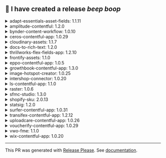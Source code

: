 :robot: I have created a release *beep* *boop*
---


<details><summary>adapt-essentials-asset-fields: 1.1.11</summary>

## [1.1.11](https://github.com/shanonplace/marketplace-partner-apps/compare/adapt-essentials-asset-fields-v1.1.10...adapt-essentials-asset-fields-v1.1.11) (2025-04-16)


### Bug Fixes

* **deps:** bump @contentful/app-sdk from 4.29.1 to 4.29.2 in /apps/adapt-essentials-asset-fields in the production-dependencies group ([#3373](https://github.com/shanonplace/marketplace-partner-apps/issues/3373)) ([cc2ce4e](https://github.com/shanonplace/marketplace-partner-apps/commit/cc2ce4edac18cd34e7ea91252e3f6a4dd4746e27))
* **deps:** bump @contentful/app-sdk from 4.29.2 to 4.29.3 in /apps/adapt-essentials-asset-fields in the production-dependencies group ([#3443](https://github.com/shanonplace/marketplace-partner-apps/issues/3443)) ([8322d18](https://github.com/shanonplace/marketplace-partner-apps/commit/8322d1810a5bb6ac8fb0fde8ff083c10672e3d98))
* **deps:** bump cross-spawn from 7.0.3 to 7.0.5 in /apps/adapt-essentials-asset-fields ([#3619](https://github.com/shanonplace/marketplace-partner-apps/issues/3619)) ([fbb756f](https://github.com/shanonplace/marketplace-partner-apps/commit/fbb756fa554afd79748111d7c5d227fd926750ba))
* **deps:** bump prettier from 3.3.3 to 3.4.1 in /apps/adapt-essentials-asset-fields in the production-dependencies group ([#3729](https://github.com/shanonplace/marketplace-partner-apps/issues/3729)) ([8bf2543](https://github.com/shanonplace/marketplace-partner-apps/commit/8bf25431346ebd13e813c4c169c715b432306f52))
* **deps:** bump prettier from 3.4.1 to 3.4.2 in /apps/adapt-essentials-asset-fields in the production-dependencies group ([#3815](https://github.com/shanonplace/marketplace-partner-apps/issues/3815)) ([ff48838](https://github.com/shanonplace/marketplace-partner-apps/commit/ff48838b93423bd87525536e7c81a51830655d89))
* **deps:** bump react-router-dom from 6.27.0 to 6.28.0 in /apps/adapt-essentials-asset-fields in the production-dependencies group ([#3479](https://github.com/shanonplace/marketplace-partner-apps/issues/3479)) ([01968df](https://github.com/shanonplace/marketplace-partner-apps/commit/01968dffcf1530fe8b1d22b11621483f0c4d68a5))
* **deps:** bump the production-dependencies group in /apps/adapt-essentials-asset-fields with 2 updates ([#3635](https://github.com/shanonplace/marketplace-partner-apps/issues/3635)) ([6b7e50d](https://github.com/shanonplace/marketplace-partner-apps/commit/6b7e50deea053fd4e5732cde3d2711435cf1d85d))
* **deps:** bump the production-dependencies group in /apps/adapt-essentials-asset-fields with 2 updates ([#3736](https://github.com/shanonplace/marketplace-partner-apps/issues/3736)) ([8820be9](https://github.com/shanonplace/marketplace-partner-apps/commit/8820be9d2a91a3f49c7f3f3af39976c9db6b78d1))
</details>

<details><summary>amplitude-contentful: 1.2.0</summary>

## [1.2.0](https://github.com/shanonplace/marketplace-partner-apps/compare/amplitude-contentful-v1.1.0...amplitude-contentful-v1.2.0) (2025-04-16)


### Features

* Amplitude Experiment - add support for feature flags ([#4078](https://github.com/shanonplace/marketplace-partner-apps/issues/4078)) ([17a3ba8](https://github.com/shanonplace/marketplace-partner-apps/commit/17a3ba8b41fc6833a039692d3fe6f3bd825910fd))


### Bug Fixes

* **deps:** bump nanoid from 3.3.7 to 3.3.8 in /apps/amplitude-experiment ([#3888](https://github.com/shanonplace/marketplace-partner-apps/issues/3888)) ([432e95c](https://github.com/shanonplace/marketplace-partner-apps/commit/432e95ca6247b6c95f7d459c03323c46c2d54168))
</details>

<details><summary>bynder-content-workflow: 1.0.10</summary>

## [1.0.10](https://github.com/shanonplace/marketplace-partner-apps/compare/bynder-content-workflow-v1.0.9...bynder-content-workflow-v1.0.10) (2025-04-16)


### Bug Fixes

* **deps:** bump @contentful/app-sdk from 4.29.1 to 4.29.2 in /apps/bynder-content-workflow in the production-dependencies group ([#3382](https://github.com/shanonplace/marketplace-partner-apps/issues/3382)) ([cfeadbf](https://github.com/shanonplace/marketplace-partner-apps/commit/cfeadbf541c8d77d0a3f17983403f1a450104f75))
* **deps:** bump nanoid from 3.3.7 to 3.3.8 in /apps/bynder-content-workflow ([#3859](https://github.com/shanonplace/marketplace-partner-apps/issues/3859)) ([9351b4d](https://github.com/shanonplace/marketplace-partner-apps/commit/9351b4d9d1503c8f6b65af0303ddcc654f4d4cdf))
* Italics in content causes a validation error when importing [INTEG-2515] ([#4746](https://github.com/shanonplace/marketplace-partner-apps/issues/4746)) ([0f6a976](https://github.com/shanonplace/marketplace-partner-apps/commit/0f6a976befdfd8c73c0f7d929cfabecf20765a87))
</details>

<details><summary>ceros-contentful-app: 1.0.29</summary>

## [1.0.29](https://github.com/shanonplace/marketplace-partner-apps/compare/ceros-contentful-app-v1.0.28...ceros-contentful-app-v1.0.29) (2025-04-16)


### Bug Fixes

* **deps:** bump @contentful/app-sdk from 4.29.2 to 4.29.3 in /apps/ceros in the production-dependencies group ([#3436](https://github.com/shanonplace/marketplace-partner-apps/issues/3436)) ([dc5da0b](https://github.com/shanonplace/marketplace-partner-apps/commit/dc5da0b813d9d7d6f4ae0fd4a8b9b24a4659c304))
* **deps:** bump @contentful/f36-components from 4.74.1 to 4.74.2 in /apps/ceros in the production-dependencies group ([#3632](https://github.com/shanonplace/marketplace-partner-apps/issues/3632)) ([ed10519](https://github.com/shanonplace/marketplace-partner-apps/commit/ed105197f63d57ef9021051f6e229a4484fc59a0))
* **deps:** bump @contentful/f36-components from 4.74.2 to 4.74.3 in /apps/ceros in the production-dependencies group ([#3746](https://github.com/shanonplace/marketplace-partner-apps/issues/3746)) ([f0420c5](https://github.com/shanonplace/marketplace-partner-apps/commit/f0420c5a2c376effa3982ed2f9d000f04974dbbd))
* **deps:** Bump @contentful/f36-components from 4.74.3 to 4.75.0 in /apps/ceros in the production-dependencies group ([#3876](https://github.com/shanonplace/marketplace-partner-apps/issues/3876)) ([33957fa](https://github.com/shanonplace/marketplace-partner-apps/commit/33957fa24c74041cb872bc0d62dcfdaa6d9ec69f))
* **deps:** bump @contentful/f36-components from 4.75.0 to 4.75.1 in /apps/ceros in the production-dependencies group ([#3883](https://github.com/shanonplace/marketplace-partner-apps/issues/3883)) ([855f496](https://github.com/shanonplace/marketplace-partner-apps/commit/855f49613cf1a223d81d393f9204b505be30c3ec))
* **deps:** bump @contentful/f36-components from 4.75.1 to 4.75.2 in /apps/ceros in the production-dependencies group ([#3899](https://github.com/shanonplace/marketplace-partner-apps/issues/3899)) ([b58104c](https://github.com/shanonplace/marketplace-partner-apps/commit/b58104cc766bfe717e7fb55563ba28495114d418))
* **deps:** bump @emotion/css from 11.13.4 to 11.13.5 in /apps/ceros in the production-dependencies group ([#3656](https://github.com/shanonplace/marketplace-partner-apps/issues/3656)) ([b28b438](https://github.com/shanonplace/marketplace-partner-apps/commit/b28b438b003d22cdebb88652418b5ed9aba87369))
* **deps:** bump axios from 1.8.1 to 1.8.2 in /apps/ceros ([#4628](https://github.com/shanonplace/marketplace-partner-apps/issues/4628)) ([878d94e](https://github.com/shanonplace/marketplace-partner-apps/commit/878d94e6217ce90a50d7c9fa9a36caa321dfe33e))
* **deps:** bump contentful-management from 11.35.1 to 11.36.0 in /apps/ceros in the production-dependencies group ([#3428](https://github.com/shanonplace/marketplace-partner-apps/issues/3428)) ([f296db4](https://github.com/shanonplace/marketplace-partner-apps/commit/f296db4cf002a612825e43e6474554e4b3a64493))
* **deps:** bump contentful-management from 11.36.0 to 11.36.1 in /apps/ceros in the production-dependencies group ([#3475](https://github.com/shanonplace/marketplace-partner-apps/issues/3475)) ([e26a1cc](https://github.com/shanonplace/marketplace-partner-apps/commit/e26a1cc1d2f717b73a71ec9b87ba65ca5e004e1c))
* **deps:** Bump contentful-management from 11.36.1 to 11.36.2 in /apps/ceros in the production-dependencies group ([#3523](https://github.com/shanonplace/marketplace-partner-apps/issues/3523)) ([e715531](https://github.com/shanonplace/marketplace-partner-apps/commit/e715531caebeadf9780e17b81daf8a036d1196f7))
* **deps:** bump contentful-management from 11.36.2 to 11.37.0 in /apps/ceros in the production-dependencies group ([#3574](https://github.com/shanonplace/marketplace-partner-apps/issues/3574)) ([6eb0e31](https://github.com/shanonplace/marketplace-partner-apps/commit/6eb0e313d704db63865c158efcd17f063a577f62))
* **deps:** bump contentful-management from 11.37.0 to 11.38.0 in /apps/ceros in the production-dependencies group ([#3602](https://github.com/shanonplace/marketplace-partner-apps/issues/3602)) ([2ec501d](https://github.com/shanonplace/marketplace-partner-apps/commit/2ec501d51de1f03f8ade201f0680356b3cb8ca77))
* **deps:** bump contentful-management from 11.38.0 to 11.39.1 in /apps/ceros in the production-dependencies group ([#3675](https://github.com/shanonplace/marketplace-partner-apps/issues/3675)) ([1b52ce7](https://github.com/shanonplace/marketplace-partner-apps/commit/1b52ce783b19a1533c179d2fc1823689dbcf6e92))
* **deps:** bump contentful-management from 11.39.1 to 11.39.2 in /apps/ceros in the production-dependencies group ([#3704](https://github.com/shanonplace/marketplace-partner-apps/issues/3704)) ([fb13525](https://github.com/shanonplace/marketplace-partner-apps/commit/fb135257791aa93c3fae59c298bad0ccf152da0c))
* **deps:** bump contentful-management from 11.39.2 to 11.40.0 in /apps/ceros in the production-dependencies group ([#3716](https://github.com/shanonplace/marketplace-partner-apps/issues/3716)) ([b04d040](https://github.com/shanonplace/marketplace-partner-apps/commit/b04d0406221a866b66523e54d25eaa4c86d4d419))
* **deps:** bump contentful-management from 11.40.0 to 11.40.1 in /apps/ceros in the production-dependencies group ([#3798](https://github.com/shanonplace/marketplace-partner-apps/issues/3798)) ([8304815](https://github.com/shanonplace/marketplace-partner-apps/commit/8304815dc885627f4d1bc97ba00f3244ac72142e))
* **deps:** bump contentful-management from 11.40.1 to 11.40.2 in /apps/ceros in the production-dependencies group ([#3816](https://github.com/shanonplace/marketplace-partner-apps/issues/3816)) ([ee03a38](https://github.com/shanonplace/marketplace-partner-apps/commit/ee03a389def66bae90bd37649b8f3724d9e6c1ea))
* **deps:** bump the production-dependencies group in /apps/ceros with 5 updates ([#4541](https://github.com/shanonplace/marketplace-partner-apps/issues/4541)) ([7db0f0a](https://github.com/shanonplace/marketplace-partner-apps/commit/7db0f0a2e809630d3d2f7769c79bdfe9a248d78b))
</details>

<details><summary>cloudinary-assets: 1.1.7</summary>

## [1.1.7](https://github.com/shanonplace/marketplace-partner-apps/compare/cloudinary-assets-v1.1.6...cloudinary-assets-v1.1.7) (2025-04-16)


### Bug Fixes

* cloudinary required field ([#3613](https://github.com/shanonplace/marketplace-partner-apps/issues/3613)) ([e556c10](https://github.com/shanonplace/marketplace-partner-apps/commit/e556c106dfad48fbe1e94a003df22e288e5e1aa3))
* **deps:** bump @contentful/f36-components from 4.74.1 to 4.74.2 in /apps/cloudinary2 in the production-dependencies group ([#3634](https://github.com/shanonplace/marketplace-partner-apps/issues/3634)) ([2e1850a](https://github.com/shanonplace/marketplace-partner-apps/commit/2e1850a6c6bec45d10c3c0f827585e2536137b58))
* **deps:** bump @contentful/f36-components from 4.74.2 to 4.74.3 in /apps/cloudinary2 in the production-dependencies group ([#3732](https://github.com/shanonplace/marketplace-partner-apps/issues/3732)) ([cb79356](https://github.com/shanonplace/marketplace-partner-apps/commit/cb7935695d6587e0002ae2dea70d1d6fb5a32ba5))
* **deps:** bump @dnd-kit/core from 6.1.0 to 6.2.0 in /apps/cloudinary2 in the production-dependencies group ([#3677](https://github.com/shanonplace/marketplace-partner-apps/issues/3677)) ([6a4e5c9](https://github.com/shanonplace/marketplace-partner-apps/commit/6a4e5c951c1394f7923617a8a77b3a36b14542e5))
* **deps:** bump contentful-management from 11.35.1 to 11.36.0 in /apps/cloudinary2 in the production-dependencies group ([#3424](https://github.com/shanonplace/marketplace-partner-apps/issues/3424)) ([efe84d5](https://github.com/shanonplace/marketplace-partner-apps/commit/efe84d5967aa825255e56f31e601b3b78c73f027))
* **deps:** bump contentful-management from 11.36.0 to 11.36.1 in /apps/cloudinary2 in the production-dependencies group ([#3472](https://github.com/shanonplace/marketplace-partner-apps/issues/3472)) ([a414a8e](https://github.com/shanonplace/marketplace-partner-apps/commit/a414a8ead014c2d08625bc73085b8d29c70b2c85))
* **deps:** bump contentful-management from 11.36.1 to 11.36.2 in /apps/cloudinary2 in the production-dependencies group ([#3512](https://github.com/shanonplace/marketplace-partner-apps/issues/3512)) ([a9de5b2](https://github.com/shanonplace/marketplace-partner-apps/commit/a9de5b2f6e1ac720eeadd4066fb4be8371503d25))
* **deps:** bump contentful-management from 11.36.2 to 11.37.0 in /apps/cloudinary2 in the production-dependencies group ([#3582](https://github.com/shanonplace/marketplace-partner-apps/issues/3582)) ([311a19b](https://github.com/shanonplace/marketplace-partner-apps/commit/311a19bc38c5f585404802b330e5b996a7dbb140))
* **deps:** bump contentful-management from 11.37.0 to 11.38.0 in /apps/cloudinary2 in the production-dependencies group ([#3605](https://github.com/shanonplace/marketplace-partner-apps/issues/3605)) ([dee83c3](https://github.com/shanonplace/marketplace-partner-apps/commit/dee83c361fd6994735f4dc4f97b521507b4abb91))
* **deps:** bump contentful-management from 11.38.0 to 11.39.1 in /apps/cloudinary2 in the production-dependencies group ([#3672](https://github.com/shanonplace/marketplace-partner-apps/issues/3672)) ([52fe286](https://github.com/shanonplace/marketplace-partner-apps/commit/52fe28679a05e80c958fe337364753ced7b55894))
* **deps:** bump contentful-management from 11.39.1 to 11.39.2 in /apps/cloudinary2 in the production-dependencies group ([#3701](https://github.com/shanonplace/marketplace-partner-apps/issues/3701)) ([fc5801f](https://github.com/shanonplace/marketplace-partner-apps/commit/fc5801f7bcb1f4f6c29d710bac1059e23f8d4b73))
* **deps:** bump contentful-management from 11.39.2 to 11.40.0 in /apps/cloudinary2 in the production-dependencies group ([#3725](https://github.com/shanonplace/marketplace-partner-apps/issues/3725)) ([08dce5f](https://github.com/shanonplace/marketplace-partner-apps/commit/08dce5fefdeb398d07a8836242a5c7b86c56781c))
* **deps:** bump the production-dependencies group in /apps/cloudinary2 with 2 updates ([#3649](https://github.com/shanonplace/marketplace-partner-apps/issues/3649)) ([8a44eb5](https://github.com/shanonplace/marketplace-partner-apps/commit/8a44eb5f8c4e8ec0f3a7579e919b5de9a7f3d974))
</details>

<details><summary>docs-to-rich-text: 1.2.0</summary>

## [1.2.0](https://github.com/shanonplace/marketplace-partner-apps/compare/docs-to-rich-text-v1.1.2...docs-to-rich-text-v1.2.0) (2025-04-16)


### Features

* add Docs to Rich Text app ([#4016](https://github.com/shanonplace/marketplace-partner-apps/issues/4016)) ([6364eac](https://github.com/shanonplace/marketplace-partner-apps/commit/6364eacfca217f58d875a86cf0f307d2d2b0c4c2))
* Docs to Rich Text App Release [INTEG-2321] ([#4040](https://github.com/shanonplace/marketplace-partner-apps/issues/4040)) ([02f9da8](https://github.com/shanonplace/marketplace-partner-apps/commit/02f9da828e47d0334606659ca089665db38d5512))
* Enhance app configuration page [] ([#4372](https://github.com/shanonplace/marketplace-partner-apps/issues/4372)) ([a12da84](https://github.com/shanonplace/marketplace-partner-apps/commit/a12da841ce09e31e6436a0109e8bea75a13683c6))


### Bug Fixes

* **deps:** bump the production-dependencies group across 1 directory with 7 updates ([#4546](https://github.com/shanonplace/marketplace-partner-apps/issues/4546)) ([6323f8f](https://github.com/shanonplace/marketplace-partner-apps/commit/6323f8f63f4cbf6de3632b64ea9e3960d43ca7ad))
* Docs to Rich Text - Resolves bugs on configuration screen [] ([#4632](https://github.com/shanonplace/marketplace-partner-apps/issues/4632)) ([15b3a49](https://github.com/shanonplace/marketplace-partner-apps/commit/15b3a49e5d93adf76ebc801260a683cdb4e0f5df))
</details>

<details><summary>thrillworks-flex-fields-app: 1.2.10</summary>

## [1.2.10](https://github.com/shanonplace/marketplace-partner-apps/compare/thrillworks-flex-fields-app-v1.2.9...thrillworks-flex-fields-app-v1.2.10) (2025-04-16)


### Bug Fixes

* **deps:** bump @contentful/default-field-editors from 1.7.46 to 1.7.47 in /apps/flexfields in the production-dependencies group ([#3846](https://github.com/shanonplace/marketplace-partner-apps/issues/3846)) ([86aedd5](https://github.com/shanonplace/marketplace-partner-apps/commit/86aedd5d44ae21ead82dfc2018cec46239f9b91c))
* **deps:** bump nanoid from 3.3.7 to 3.3.8 in /apps/flexfields ([#3861](https://github.com/shanonplace/marketplace-partner-apps/issues/3861)) ([50512f4](https://github.com/shanonplace/marketplace-partner-apps/commit/50512f4ce1dcaf576ffe7c938ebe638fa53c3178))
* **deps:** bump the production-dependencies group across 1 directory with 7 updates ([#3814](https://github.com/shanonplace/marketplace-partner-apps/issues/3814)) ([c1cd62e](https://github.com/shanonplace/marketplace-partner-apps/commit/c1cd62ed7ffa651921fea3171619003e62e8f1d0))
* **deps:** bump the production-dependencies group in /apps/flexfields with 2 updates ([#3857](https://github.com/shanonplace/marketplace-partner-apps/issues/3857)) ([4110b4e](https://github.com/shanonplace/marketplace-partner-apps/commit/4110b4ee61a9c157db52572c48f1154540a02fab))
* styling in flexfields: wrapper-width ([#3862](https://github.com/shanonplace/marketplace-partner-apps/issues/3862)) ([0796c87](https://github.com/shanonplace/marketplace-partner-apps/commit/0796c875d95dd3c4daa19ea5d4543856df36b3a6))
* Update EntryEditor.tsx adds attributes attributes data-field-id={entr& ([#4022](https://github.com/shanonplace/marketplace-partner-apps/issues/4022)) ([5725a90](https://github.com/shanonplace/marketplace-partner-apps/commit/5725a90db4ae5f66c04ce5e09c0054967fb2fef6))
</details>

<details><summary>frontify-assets: 1.1.0</summary>

## [1.1.0](https://github.com/shanonplace/marketplace-partner-apps/compare/frontify-assets-v1.0.1...frontify-assets-v1.1.0) (2025-04-16)


### Features

* Add Frontify Integration to the Contentful Marketplace ([#3075](https://github.com/shanonplace/marketplace-partner-apps/issues/3075)) ([0feadc9](https://github.com/shanonplace/marketplace-partner-apps/commit/0feadc92ad49e56ff370a748274755c052115b96))


### Bug Fixes

* **deps:** Bump @frontify/frontify-finder from 2.1.0 to 2.2.0 in /apps/frontify in the production-dependencies group ([#3542](https://github.com/shanonplace/marketplace-partner-apps/issues/3542)) ([6d7b78c](https://github.com/shanonplace/marketplace-partner-apps/commit/6d7b78cd62b3b8458c15365423a0d629d11d939b))
* **deps:** bump axios from 1.7.9 to 1.8.2 in /apps/frontify ([#4623](https://github.com/shanonplace/marketplace-partner-apps/issues/4623)) ([2ab937d](https://github.com/shanonplace/marketplace-partner-apps/commit/2ab937d052d280a51f77ebfa2226adb25f2be82f))
</details>

<details><summary>eppo-contentful-app: 1.0.5</summary>

## [1.0.5](https://github.com/shanonplace/marketplace-partner-apps/compare/eppo-contentful-app-v1.0.4...eppo-contentful-app-v1.0.5) (2025-04-16)


### Bug Fixes

* **deps:** bump @contentful/app-sdk from 4.29.1 to 4.29.2 in /apps/eppo in the production-dependencies group ([#3376](https://github.com/shanonplace/marketplace-partner-apps/issues/3376)) ([9e07ee6](https://github.com/shanonplace/marketplace-partner-apps/commit/9e07ee6808478eb1485da966fd909f86cb24ad92))
* **deps:** bump cross-spawn from 7.0.3 to 7.0.5 in /apps/eppo ([#3621](https://github.com/shanonplace/marketplace-partner-apps/issues/3621)) ([ae601b3](https://github.com/shanonplace/marketplace-partner-apps/commit/ae601b3d60914f701c869adf0104f3d56865f2ba))
* **deps:** bump nanoid from 3.3.7 to 3.3.8 in /apps/eppo ([#3860](https://github.com/shanonplace/marketplace-partner-apps/issues/3860)) ([067e0e2](https://github.com/shanonplace/marketplace-partner-apps/commit/067e0e2b3f712a809639336bcf3f2678416da60f))
* **deps:** bump path-to-regexp and express in /apps/eppo ([#3826](https://github.com/shanonplace/marketplace-partner-apps/issues/3826)) ([d11d3e2](https://github.com/shanonplace/marketplace-partner-apps/commit/d11d3e2ae4c3f42489edc09fe43aea8c2643c463))
* **eppo:** enforce content-type validations in variants [] ([#4742](https://github.com/shanonplace/marketplace-partner-apps/issues/4742)) ([589e6fd](https://github.com/shanonplace/marketplace-partner-apps/commit/589e6fd3e15c6bc40e66b96e7f1a7859d72d74a2))
</details>

<details><summary>growthbook-contentful-app: 1.3.0</summary>

## [1.3.0](https://github.com/shanonplace/marketplace-partner-apps/compare/growthbook-contentful-app-v1.2.2...growthbook-contentful-app-v1.3.0) (2025-04-16)


### Features

* Add Growthbook App ([#3615](https://github.com/shanonplace/marketplace-partner-apps/issues/3615)) ([4030a59](https://github.com/shanonplace/marketplace-partner-apps/commit/4030a59c49248e79076f1b0898b655fe9b562e26))
* Better error message when server does not return JSON [] ([#4365](https://github.com/shanonplace/marketplace-partner-apps/issues/4365)) ([e873dab](https://github.com/shanonplace/marketplace-partner-apps/commit/e873dabcd4148f98418b4b9f7f58b27c04ecc1d9))
* Show warning when Growthbook sidebar is used in other content models [] ([#4366](https://github.com/shanonplace/marketplace-partner-apps/issues/4366)) ([3fb8021](https://github.com/shanonplace/marketplace-partner-apps/commit/3fb8021bbd1bf7c2087c99471de7654c3589af5a))


### Bug Fixes

* **deps:** bump @contentful/f36-components from 4.74.3 to 4.75.0 in /apps/growthbook in the production-dependencies group ([#3879](https://github.com/shanonplace/marketplace-partner-apps/issues/3879)) ([896e9f4](https://github.com/shanonplace/marketplace-partner-apps/commit/896e9f47d9fe770907ea38c240a0f2e4feb3912f))
* **deps:** bump @contentful/f36-components from 4.75.0 to 4.75.1 in /apps/growthbook in the production-dependencies group ([#3884](https://github.com/shanonplace/marketplace-partner-apps/issues/3884)) ([afd8b44](https://github.com/shanonplace/marketplace-partner-apps/commit/afd8b444e2eb87bdd647a51102cea66418f23dc5))
* **deps:** bump axios from 1.8.1 to 1.8.2 in /apps/growthbook ([#4622](https://github.com/shanonplace/marketplace-partner-apps/issues/4622)) ([785d3bb](https://github.com/shanonplace/marketplace-partner-apps/commit/785d3bb885ac429ce3f1712263bf5114577ed100))
* **deps:** Bump the production-dependencies group in /apps/growthbook with 4 updates ([#3865](https://github.com/shanonplace/marketplace-partner-apps/issues/3865)) ([406879e](https://github.com/shanonplace/marketplace-partner-apps/commit/406879e618e2d27e4e1afe0ecb97a8ddc9cc2dad))
* **deps:** bump the production-dependencies group in /apps/growthbook with 4 updates [] ([#4538](https://github.com/shanonplace/marketplace-partner-apps/issues/4538)) ([400b33a](https://github.com/shanonplace/marketplace-partner-apps/commit/400b33ac9905f4f67f17238f2b9f085fe21ae960))
</details>

<details><summary>image-hotspot-creator: 1.0.25</summary>

## [1.0.25](https://github.com/shanonplace/marketplace-partner-apps/compare/image-hotspot-creator-v1.0.24...image-hotspot-creator-v1.0.25) (2025-04-16)


### Bug Fixes

* **deps:** bump nanoid from 3.3.7 to 3.3.8 in /apps/imageHotspotCreator ([#3887](https://github.com/shanonplace/marketplace-partner-apps/issues/3887)) ([2c2acf7](https://github.com/shanonplace/marketplace-partner-apps/commit/2c2acf73eceb6c9cd4f40140f7ea9b319252356b))
</details>

<details><summary>intershop-connector: 1.0.20</summary>

## [1.0.20](https://github.com/shanonplace/marketplace-partner-apps/compare/intershop-connector-v1.0.19...intershop-connector-v1.0.20) (2025-04-16)


### Bug Fixes

* **deps:** bump @contentful/app-sdk from 4.29.1 to 4.29.2 in /apps/intershop in the production-dependencies group ([#3372](https://github.com/shanonplace/marketplace-partner-apps/issues/3372)) ([9573d46](https://github.com/shanonplace/marketplace-partner-apps/commit/9573d467f9f7ce19f8707931eab090d16b13d18a))
* **deps:** bump @contentful/app-sdk from 4.29.2 to 4.29.3 in /apps/intershop in the production-dependencies group ([#3445](https://github.com/shanonplace/marketplace-partner-apps/issues/3445)) ([4d8bc20](https://github.com/shanonplace/marketplace-partner-apps/commit/4d8bc20a9c1969202da37c1f689e110ebe8a2915))
* **deps:** bump @emotion/css from 11.13.4 to 11.13.5 in /apps/intershop in the production-dependencies group ([#3654](https://github.com/shanonplace/marketplace-partner-apps/issues/3654)) ([9d08aac](https://github.com/shanonplace/marketplace-partner-apps/commit/9d08aac45219233055dc9844a2b1120f0a734703))
* **deps:** bump contentful-management from 11.35.1 to 11.36.0 in /apps/intershop in the production-dependencies group ([#3412](https://github.com/shanonplace/marketplace-partner-apps/issues/3412)) ([b1b79b9](https://github.com/shanonplace/marketplace-partner-apps/commit/b1b79b9d6fbb072824a76e95c38f82953860b59c))
* **deps:** bump contentful-management from 11.36.0 to 11.36.1 in /apps/intershop in the production-dependencies group ([#3484](https://github.com/shanonplace/marketplace-partner-apps/issues/3484)) ([d2ba691](https://github.com/shanonplace/marketplace-partner-apps/commit/d2ba691217c6db697bfb914c2b9299fff6c2091a))
* **deps:** bump contentful-management from 11.36.1 to 11.36.2 in /apps/intershop in the production-dependencies group ([#3516](https://github.com/shanonplace/marketplace-partner-apps/issues/3516)) ([793e2ce](https://github.com/shanonplace/marketplace-partner-apps/commit/793e2ce9eda90f657f0f827d71b0806fe930fead))
* **deps:** bump contentful-management from 11.36.2 to 11.37.0 in /apps/intershop in the production-dependencies group ([#3577](https://github.com/shanonplace/marketplace-partner-apps/issues/3577)) ([5655205](https://github.com/shanonplace/marketplace-partner-apps/commit/5655205b09d1b7b3d5e897ba1b5f7fbfe1cd5e95))
* **deps:** bump contentful-management from 11.37.0 to 11.38.0 in /apps/intershop in the production-dependencies group ([#3611](https://github.com/shanonplace/marketplace-partner-apps/issues/3611)) ([7c50dad](https://github.com/shanonplace/marketplace-partner-apps/commit/7c50dad9e0e21bfbd293ca1dcbbfbd66b8e5c53a))
* **deps:** bump contentful-management from 11.38.0 to 11.39.1 in /apps/intershop in the production-dependencies group ([#3667](https://github.com/shanonplace/marketplace-partner-apps/issues/3667)) ([10792aa](https://github.com/shanonplace/marketplace-partner-apps/commit/10792aa7b007a3d3cb9146420f5ed13257727686))
* **deps:** bump contentful-management from 11.39.1 to 11.39.2 in /apps/intershop in the production-dependencies group ([#3698](https://github.com/shanonplace/marketplace-partner-apps/issues/3698)) ([3b74c00](https://github.com/shanonplace/marketplace-partner-apps/commit/3b74c0075774106a2868fb6210562fd1aef84799))
* **deps:** bump contentful-management from 11.39.2 to 11.40.0 in /apps/intershop in the production-dependencies group ([#3713](https://github.com/shanonplace/marketplace-partner-apps/issues/3713)) ([4911eec](https://github.com/shanonplace/marketplace-partner-apps/commit/4911eecfd82ff8a6a26693baf3d4e088f933e290))
* **deps:** bump the production-dependencies group in /apps/intershop with 2 updates ([#3631](https://github.com/shanonplace/marketplace-partner-apps/issues/3631)) ([c734c0d](https://github.com/shanonplace/marketplace-partner-apps/commit/c734c0dc5648d62dc0ea9195ee40c7ad06066a36))
* **deps:** bump the production-dependencies group in /apps/intershop with 2 updates ([#3754](https://github.com/shanonplace/marketplace-partner-apps/issues/3754)) ([2e962e3](https://github.com/shanonplace/marketplace-partner-apps/commit/2e962e394b417fc770b80abb12cb6d40635b19e8))
</details>

<details><summary>ls-contentful-app: 1.1.0</summary>

## [1.1.0](https://github.com/shanonplace/marketplace-partner-apps/compare/ls-contentful-app-v1.0.2...ls-contentful-app-v1.1.0) (2025-04-16)


### Features

* Live Story app initial commit ([#3244](https://github.com/shanonplace/marketplace-partner-apps/issues/3244)) ([bea1bac](https://github.com/shanonplace/marketplace-partner-apps/commit/bea1bacb12a9cee8d893c4b75a8584fa7ed9a5af))
* productionalize the Live Story app ([#3529](https://github.com/shanonplace/marketplace-partner-apps/issues/3529)) ([a94a103](https://github.com/shanonplace/marketplace-partner-apps/commit/a94a103b065bbf4d7cd3100c7a5cd6ea5d8439f3))


### Bug Fixes

* **deps:** bump axios and contentful-management in /apps/livestory ([#3850](https://github.com/shanonplace/marketplace-partner-apps/issues/3850)) ([f1a501d](https://github.com/shanonplace/marketplace-partner-apps/commit/f1a501dfb1c86f5e74cecf69dd73d5abebb3fbf8))
* **deps:** bump nanoid from 3.3.7 to 3.3.8 in /apps/livestory ([#3900](https://github.com/shanonplace/marketplace-partner-apps/issues/3900)) ([44f6460](https://github.com/shanonplace/marketplace-partner-apps/commit/44f6460ba54fadca271036f7b1cb0efd81216035))
* **deps:** Bump the production-dependencies group in /apps/livestory with 9 updates ([#3534](https://github.com/shanonplace/marketplace-partner-apps/issues/3534)) ([39d7d05](https://github.com/shanonplace/marketplace-partner-apps/commit/39d7d050248c784a7b7afdac48d08b5e0eb26ea6))
</details>

<details><summary>raster: 1.0.6</summary>

## [1.0.6](https://github.com/shanonplace/marketplace-partner-apps/compare/raster-v1.0.5...raster-v1.0.6) (2025-04-16)


### Bug Fixes

* **deps:** bump nanoid from 3.3.7 to 3.3.8 in /apps/raster ([#3858](https://github.com/shanonplace/marketplace-partner-apps/issues/3858)) ([9527bb5](https://github.com/shanonplace/marketplace-partner-apps/commit/9527bb5812fa86319eb9b6cf586270dbf9e75db4))
* **deps:** bump next from 14.2.10 to 14.2.15 in /apps/raster ([#3902](https://github.com/shanonplace/marketplace-partner-apps/issues/3902)) ([2d6ed08](https://github.com/shanonplace/marketplace-partner-apps/commit/2d6ed08f0c7231860e01abcd2d4cd9d75c738348))
* **deps:** bump next from 14.2.15 to 14.2.21 in /apps/raster ([#4015](https://github.com/shanonplace/marketplace-partner-apps/issues/4015)) ([ce92674](https://github.com/shanonplace/marketplace-partner-apps/commit/ce92674a509e2696d8b6289b73ac43cf3e26dc94))
</details>

<details><summary>sfmc-studio: 1.3.0</summary>

## [1.3.0](https://github.com/shanonplace/marketplace-partner-apps/compare/sfmc-studio-v1.2.1...sfmc-studio-v1.3.0) (2025-04-16)


### Features

* sfmc studio release ([#4220](https://github.com/shanonplace/marketplace-partner-apps/issues/4220)) ([8eb62fe](https://github.com/shanonplace/marketplace-partner-apps/commit/8eb62fefdac37258dda2b1294c51f162216b0c95))
* Sfmc-Studio app submission ([#2200](https://github.com/shanonplace/marketplace-partner-apps/issues/2200)) ([450dde7](https://github.com/shanonplace/marketplace-partner-apps/commit/450dde77f3cfeef6ef532eb73910da2440251564))


### Bug Fixes

* **deps:** bump the production-dependencies group across 1 directory with 16 updates ([#4537](https://github.com/shanonplace/marketplace-partner-apps/issues/4537)) ([1b90020](https://github.com/shanonplace/marketplace-partner-apps/commit/1b9002013722e12bf7393fee96ffbf81141c9c1f))
* removing dead code [INTEG-2359] ([#4385](https://github.com/shanonplace/marketplace-partner-apps/issues/4385)) ([f03be76](https://github.com/shanonplace/marketplace-partner-apps/commit/f03be763293bcaeb54281cb73a20b6db88905ab7))
* sfmc studio add app scripts ([#4232](https://github.com/shanonplace/marketplace-partner-apps/issues/4232)) ([572e0ed](https://github.com/shanonplace/marketplace-partner-apps/commit/572e0edb04bd6f8406b0f2d8052b6d36df70a34f))
* sfmc studio app remove fonts [INTEG-2359] ([#4289](https://github.com/shanonplace/marketplace-partner-apps/issues/4289)) ([6d27e8c](https://github.com/shanonplace/marketplace-partner-apps/commit/6d27e8cb48404a32da55e9947ecbcb3e66e14f45))
* sfmc studio deploy script ([#4230](https://github.com/shanonplace/marketplace-partner-apps/issues/4230)) ([cb783b2](https://github.com/shanonplace/marketplace-partner-apps/commit/cb783b254c12028f8c57cc2c05298f5e52e904c2))
* sfmc-studio prettier ([#4228](https://github.com/shanonplace/marketplace-partner-apps/issues/4228)) ([2b8bbb1](https://github.com/shanonplace/marketplace-partner-apps/commit/2b8bbb156d733cc0cb075cf4a5bc7ac7623d6e16))
</details>

<details><summary>shopify-sku: 2.0.13</summary>

## [2.0.13](https://github.com/shanonplace/marketplace-partner-apps/compare/shopify-sku-v2.0.12...shopify-sku-v2.0.13) (2025-04-16)


### Bug Fixes

* **deps:** bump @contentful/ecommerce-app-base from 4.0.9 to 4.0.32 in /apps/shopify in the production-dependencies group ([#3911](https://github.com/shanonplace/marketplace-partner-apps/issues/3911)) ([24c10a3](https://github.com/shanonplace/marketplace-partner-apps/commit/24c10a31d01c9c8b77e13ab5734af8d5d87eeb6e))
* **deps:** bump @contentful/f36-components from 4.74.1 to 4.74.2 in /apps/shopify in the production-dependencies group ([#3640](https://github.com/shanonplace/marketplace-partner-apps/issues/3640)) ([6ffc460](https://github.com/shanonplace/marketplace-partner-apps/commit/6ffc460b5f6a17c63dd11b2f45e74d3bed0e53d5))
* **deps:** bump @contentful/f36-components from 4.74.2 to 4.74.3 in /apps/shopify in the production-dependencies group ([#3739](https://github.com/shanonplace/marketplace-partner-apps/issues/3739)) ([50b64f4](https://github.com/shanonplace/marketplace-partner-apps/commit/50b64f4477db87c49b90e9183ff532081ca7f121))
* **deps:** bump @contentful/f36-components from 4.74.3 to 4.75.0 in /apps/shopify in the production-dependencies group ([#3878](https://github.com/shanonplace/marketplace-partner-apps/issues/3878)) ([f29fb5a](https://github.com/shanonplace/marketplace-partner-apps/commit/f29fb5ac294d7dc2099360c84d4d5e74b7a03956))
* **deps:** bump @contentful/f36-components from 4.75.0 to 4.75.1 in /apps/shopify in the production-dependencies group ([#3882](https://github.com/shanonplace/marketplace-partner-apps/issues/3882)) ([17cf559](https://github.com/shanonplace/marketplace-partner-apps/commit/17cf5590883bd06c3fb850488ec543429ea013ce))
* **deps:** bump @contentful/f36-components from 4.75.1 to 4.75.2 in /apps/shopify in the production-dependencies group ([#3896](https://github.com/shanonplace/marketplace-partner-apps/issues/3896)) ([b4532b4](https://github.com/shanonplace/marketplace-partner-apps/commit/b4532b4f4117e026d11509c49a8b7de7f961ba17))
* **deps:** bump @contentful/f36-components from 4.75.2 to 4.75.3 in /apps/shopify in the production-dependencies group ([#4023](https://github.com/shanonplace/marketplace-partner-apps/issues/4023)) ([89468cd](https://github.com/shanonplace/marketplace-partner-apps/commit/89468cd6d42659f7fff32a07288f352a8e26e9c7))
* **deps:** bump @emotion/css from 11.13.4 to 11.13.5 in /apps/shopify in the production-dependencies group ([#3661](https://github.com/shanonplace/marketplace-partner-apps/issues/3661)) ([f0d5fcf](https://github.com/shanonplace/marketplace-partner-apps/commit/f0d5fcfce67266b7252aeddf29ddc8737c352c02))
* **deps:** bump axios from 1.7.9 to 1.8.2 in /apps/shopify ([#4612](https://github.com/shanonplace/marketplace-partner-apps/issues/4612)) ([59010cb](https://github.com/shanonplace/marketplace-partner-apps/commit/59010cb295ef1a4909362f9a5e24dc7f4fb08342))
* **deps:** bump core-js from 3.38.1 to 3.39.0 in /apps/shopify in the production-dependencies group ([#3379](https://github.com/shanonplace/marketplace-partner-apps/issues/3379)) ([47942d9](https://github.com/shanonplace/marketplace-partner-apps/commit/47942d9cc7353b1c5ac82367f4c4679d1e98288d))
* **deps:** bump cross-spawn from 7.0.3 to 7.0.5 in /apps/shopify ([#3618](https://github.com/shanonplace/marketplace-partner-apps/issues/3618)) ([c31e311](https://github.com/shanonplace/marketplace-partner-apps/commit/c31e3112f68fb999d6639b34b988ff72976ab35d))
* **deps:** bump the production-dependencies group across 1 directory with 4 updates [] ([#4513](https://github.com/shanonplace/marketplace-partner-apps/issues/4513)) ([1db43b2](https://github.com/shanonplace/marketplace-partner-apps/commit/1db43b2505a7ee1a6ff0b6b4fdb2325fb9098e6d))
* **deps:** bump the production-dependencies group in /apps/shopify with 2 updates ([#4032](https://github.com/shanonplace/marketplace-partner-apps/issues/4032)) ([7a5a04b](https://github.com/shanonplace/marketplace-partner-apps/commit/7a5a04be04032a3ed4bb6f3b8a739a1d5db235f1))
</details>

<details><summary>statsig: 1.2.0</summary>

## [1.2.0](https://github.com/shanonplace/marketplace-partner-apps/compare/statsig-v1.1.2...statsig-v1.2.0) (2025-04-16)


### Features

* statsig new app submission ([#4428](https://github.com/shanonplace/marketplace-partner-apps/issues/4428)) ([1581523](https://github.com/shanonplace/marketplace-partner-apps/commit/15815230a0c3fc213f6aad5e1dafffc05ac1cc0f))


### Bug Fixes

* add experiment id to api response [] ([#4549](https://github.com/shanonplace/marketplace-partner-apps/issues/4549)) ([52f86c7](https://github.com/shanonplace/marketplace-partner-apps/commit/52f86c7d978a4d0c9001f377fca5ea146e1f1f56))
* **deps:** bump axios from 1.7.9 to 1.8.2 in /apps/statsig ([#4608](https://github.com/shanonplace/marketplace-partner-apps/issues/4608)) ([cbd0775](https://github.com/shanonplace/marketplace-partner-apps/commit/cbd0775b3d80fa277a4e7118edf6dba7ab7b4a32))
* **deps:** bump the production-dependencies group in /apps/statsig with 2 updates ([#4501](https://github.com/shanonplace/marketplace-partner-apps/issues/4501)) ([1695b6a](https://github.com/shanonplace/marketplace-partner-apps/commit/1695b6afa5c4f783591fcfe0718a651441ec6d0c))
</details>

<details><summary>surfer-contentful-app: 1.0.31</summary>

## [1.0.31](https://github.com/shanonplace/marketplace-partner-apps/compare/surfer-contentful-app-v1.0.30...surfer-contentful-app-v1.0.31) (2025-04-16)


### Bug Fixes

* **deps:** bump @contentful/app-sdk from 4.29.2 to 4.29.3 in /apps/surfer in the production-dependencies group ([#3433](https://github.com/shanonplace/marketplace-partner-apps/issues/3433)) ([48926d0](https://github.com/shanonplace/marketplace-partner-apps/commit/48926d0c89822dad3906e06575664ff5fb125941))
* **deps:** bump @contentful/f36-components from 4.74.1 to 4.74.2 in /apps/surfer in the production-dependencies group ([#3630](https://github.com/shanonplace/marketplace-partner-apps/issues/3630)) ([2d0f55f](https://github.com/shanonplace/marketplace-partner-apps/commit/2d0f55f01fc32a13bb4c716e64ee653067f1479f))
* **deps:** bump @contentful/f36-components from 4.74.2 to 4.74.3 in /apps/surfer in the production-dependencies group ([#3752](https://github.com/shanonplace/marketplace-partner-apps/issues/3752)) ([110a416](https://github.com/shanonplace/marketplace-partner-apps/commit/110a4165c570337709570cdfc9a663e985cb1160))
* **deps:** bump @emotion/css from 11.13.4 to 11.13.5 in /apps/surfer in the production-dependencies group ([#3650](https://github.com/shanonplace/marketplace-partner-apps/issues/3650)) ([0a4a814](https://github.com/shanonplace/marketplace-partner-apps/commit/0a4a8149e86a98f8f8ea3cb035810a6d41d6d37f))
* **deps:** bump axios from 1.8.1 to 1.8.2 in /apps/surfer ([#4605](https://github.com/shanonplace/marketplace-partner-apps/issues/4605)) ([e52c812](https://github.com/shanonplace/marketplace-partner-apps/commit/e52c8121c292f45ca8a7ff10c8e146d643cca620))
* **deps:** bump contentful-management from 11.35.1 to 11.36.0 in /apps/surfer in the production-dependencies group ([#3425](https://github.com/shanonplace/marketplace-partner-apps/issues/3425)) ([f81110f](https://github.com/shanonplace/marketplace-partner-apps/commit/f81110fb4fa5667295616f00579c89c46e82eea2))
* **deps:** Bump contentful-management from 11.36.1 to 11.36.2 in /apps/surfer in the production-dependencies group ([#3520](https://github.com/shanonplace/marketplace-partner-apps/issues/3520)) ([4a52b78](https://github.com/shanonplace/marketplace-partner-apps/commit/4a52b78c46514e25bf0bbbe2da7d63db3f20fb4b))
* **deps:** bump contentful-management from 11.36.2 to 11.37.0 in /apps/surfer in the production-dependencies group ([#3568](https://github.com/shanonplace/marketplace-partner-apps/issues/3568)) ([ae66c08](https://github.com/shanonplace/marketplace-partner-apps/commit/ae66c0832550eb49472b401eb0bd4bad6e7bc51e))
* **deps:** bump contentful-management from 11.37.0 to 11.38.0 in /apps/surfer in the production-dependencies group ([#3608](https://github.com/shanonplace/marketplace-partner-apps/issues/3608)) ([3b2daa2](https://github.com/shanonplace/marketplace-partner-apps/commit/3b2daa2c2a5609ff0e1d0952b884e86865aaa7c0))
* **deps:** bump contentful-management from 11.38.0 to 11.39.1 in /apps/surfer in the production-dependencies group ([#3668](https://github.com/shanonplace/marketplace-partner-apps/issues/3668)) ([abedb77](https://github.com/shanonplace/marketplace-partner-apps/commit/abedb7754a5fe8a7b5f292e97e06ffb6fd3c323c))
* **deps:** bump contentful-management from 11.39.1 to 11.39.2 in /apps/surfer in the production-dependencies group ([#3699](https://github.com/shanonplace/marketplace-partner-apps/issues/3699)) ([892f24d](https://github.com/shanonplace/marketplace-partner-apps/commit/892f24df91f9be1b72b965b477584c986301b053))
* **deps:** bump contentful-management from 11.39.2 to 11.40.0 in /apps/surfer in the production-dependencies group ([#3710](https://github.com/shanonplace/marketplace-partner-apps/issues/3710)) ([02ef7dc](https://github.com/shanonplace/marketplace-partner-apps/commit/02ef7dccc393ef15697e10c184186b676dca07a3))
* **deps:** bump contentful-management from 11.40.0 to 11.40.1 in /apps/surfer in the production-dependencies group ([#3797](https://github.com/shanonplace/marketplace-partner-apps/issues/3797)) ([0c90cb3](https://github.com/shanonplace/marketplace-partner-apps/commit/0c90cb3560d92b9f2cee52b81fe3a2f57cfe455f))
* **deps:** bump contentful-management from 11.40.1 to 11.40.2 in /apps/surfer in the production-dependencies group ([#3812](https://github.com/shanonplace/marketplace-partner-apps/issues/3812)) ([9226138](https://github.com/shanonplace/marketplace-partner-apps/commit/92261383daf1211e30c60a9e4444638322c8e852))
* **deps:** bump the production-dependencies group across 1 directory with 2 updates ([#4701](https://github.com/shanonplace/marketplace-partner-apps/issues/4701)) ([fcc577a](https://github.com/shanonplace/marketplace-partner-apps/commit/fcc577ad38411660ff9ba44b6730c62257b50ef3))
* **deps:** bump the production-dependencies group in /apps/surfer with 2 updates ([#3487](https://github.com/shanonplace/marketplace-partner-apps/issues/3487)) ([e4f71d7](https://github.com/shanonplace/marketplace-partner-apps/commit/e4f71d758983f627a9f6f7ce767033f0a1e0b232))
* **deps:** bump the production-dependencies group in /apps/surfer with 5 updates ([#4569](https://github.com/shanonplace/marketplace-partner-apps/issues/4569)) ([6126704](https://github.com/shanonplace/marketplace-partner-apps/commit/612670486211c3d2a8461c823a1a8b1f9734bfe0))
</details>

<details><summary>transifex-contentful-app: 1.2.12</summary>

## [1.2.12](https://github.com/shanonplace/marketplace-partner-apps/compare/transifex-contentful-app-v1.2.11...transifex-contentful-app-v1.2.12) (2025-04-16)


### Bug Fixes

* **deps:** bump @contentful/app-sdk from 4.29.1 to 4.29.2 in /apps/transifex in the production-dependencies group ([#3374](https://github.com/shanonplace/marketplace-partner-apps/issues/3374)) ([fc50309](https://github.com/shanonplace/marketplace-partner-apps/commit/fc50309fee4b9e182aeeae526e5e7027ee0c883f))
* **deps:** bump @contentful/app-sdk from 4.29.2 to 4.29.3 in /apps/transifex in the production-dependencies group ([#3451](https://github.com/shanonplace/marketplace-partner-apps/issues/3451)) ([579a285](https://github.com/shanonplace/marketplace-partner-apps/commit/579a285a99161104e0622e0f766f9c691bf55fea))
* **deps:** bump @contentful/f36-components from 4.74.1 to 4.74.2 in /apps/transifex in the production-dependencies group ([#3639](https://github.com/shanonplace/marketplace-partner-apps/issues/3639)) ([ba671e7](https://github.com/shanonplace/marketplace-partner-apps/commit/ba671e77bae5eb76f259f39f624859bb07e237aa))
* **deps:** bump @contentful/f36-components from 4.74.2 to 4.74.3 in /apps/transifex in the production-dependencies group ([#3743](https://github.com/shanonplace/marketplace-partner-apps/issues/3743)) ([b0c799a](https://github.com/shanonplace/marketplace-partner-apps/commit/b0c799a972970eac22a4c1781b6a76d67be914fc))
* **deps:** bump @emotion/css from 11.13.4 to 11.13.5 in /apps/transifex in the production-dependencies group ([#3663](https://github.com/shanonplace/marketplace-partner-apps/issues/3663)) ([66fe113](https://github.com/shanonplace/marketplace-partner-apps/commit/66fe1136a93c3696a3b9c816183b5a640b8dee1a))
* **deps:** bump @eslint/plugin-kit from 0.2.0 to 0.2.3 in /apps/transifex ([#3614](https://github.com/shanonplace/marketplace-partner-apps/issues/3614)) ([95f7e2c](https://github.com/shanonplace/marketplace-partner-apps/commit/95f7e2c16d82acd706472c19de4632a592bdad16))
* **deps:** bump axios from 1.7.5 to 1.8.2 in /apps/transifex ([#4606](https://github.com/shanonplace/marketplace-partner-apps/issues/4606)) ([5b07482](https://github.com/shanonplace/marketplace-partner-apps/commit/5b07482854c554fe9266c52b67236cf179e3e6d7))
* **deps:** bump contentful-management from 11.35.1 to 11.36.0 in /apps/transifex in the production-dependencies group ([#3419](https://github.com/shanonplace/marketplace-partner-apps/issues/3419)) ([96a86aa](https://github.com/shanonplace/marketplace-partner-apps/commit/96a86aa82e3023f9ee70b77b125c48ced778ed74))
* **deps:** bump contentful-management from 11.36.0 to 11.36.1 in /apps/transifex in the production-dependencies group ([#3480](https://github.com/shanonplace/marketplace-partner-apps/issues/3480)) ([106bc82](https://github.com/shanonplace/marketplace-partner-apps/commit/106bc82d638ea951b2566a3553a2dff606f07e35))
* **deps:** bump contentful-management from 11.36.1 to 11.36.2 in /apps/transifex in the production-dependencies group ([#3519](https://github.com/shanonplace/marketplace-partner-apps/issues/3519)) ([469b0fe](https://github.com/shanonplace/marketplace-partner-apps/commit/469b0feed2b9a69074aabb3a1ed94ebc0f87fccd))
* **deps:** bump contentful-management from 11.36.2 to 11.37.0 in /apps/transifex in the production-dependencies group ([#3579](https://github.com/shanonplace/marketplace-partner-apps/issues/3579)) ([33b3413](https://github.com/shanonplace/marketplace-partner-apps/commit/33b3413482851841f6cfb3341c3ac5ad888dd754))
* **deps:** bump contentful-management from 11.37.0 to 11.38.0 in /apps/transifex in the production-dependencies group ([#3609](https://github.com/shanonplace/marketplace-partner-apps/issues/3609)) ([e4b9901](https://github.com/shanonplace/marketplace-partner-apps/commit/e4b9901fa5b44c2b4966c538bf60e5b2c93b8542))
* **deps:** bump contentful-management from 11.38.0 to 11.39.1 in /apps/transifex in the production-dependencies group ([#3669](https://github.com/shanonplace/marketplace-partner-apps/issues/3669)) ([2c2848b](https://github.com/shanonplace/marketplace-partner-apps/commit/2c2848bd482c3be07fe4ceaf27c758512cc720c4))
* **deps:** bump contentful-management from 11.39.1 to 11.39.2 in /apps/transifex in the production-dependencies group ([#3707](https://github.com/shanonplace/marketplace-partner-apps/issues/3707)) ([b6ff488](https://github.com/shanonplace/marketplace-partner-apps/commit/b6ff488707ecd2b035c4964ca17618150a7b0f71))
* **deps:** bump contentful-management from 11.39.2 to 11.40.0 in /apps/transifex in the production-dependencies group ([#3724](https://github.com/shanonplace/marketplace-partner-apps/issues/3724)) ([245aa10](https://github.com/shanonplace/marketplace-partner-apps/commit/245aa10ea830e4e05cdf2514a5b3ed0da4bf0deb))
* **deps:** bump contentful-management from 11.40.0 to 11.40.1 in /apps/transifex in the production-dependencies group ([#3806](https://github.com/shanonplace/marketplace-partner-apps/issues/3806)) ([4e42512](https://github.com/shanonplace/marketplace-partner-apps/commit/4e4251252bcc467eb8e4bcec168dd1241342faf7))
* **deps:** bump contentful-management from 11.40.1 to 11.40.2 in /apps/transifex in the production-dependencies group ([#3818](https://github.com/shanonplace/marketplace-partner-apps/issues/3818)) ([079b127](https://github.com/shanonplace/marketplace-partner-apps/commit/079b1274a2044fa6cf0f244c64c2fc26124edf48))
* **deps:** bump cross-spawn from 7.0.3 to 7.0.5 in /apps/transifex ([#3620](https://github.com/shanonplace/marketplace-partner-apps/issues/3620)) ([ed67d2b](https://github.com/shanonplace/marketplace-partner-apps/commit/ed67d2b595e2b708b881a394e4d7473baf9ac0fe))
* **deps:** bump eslint from 9.13.0 to 9.14.0 in /apps/transifex in the production-dependencies group ([#3397](https://github.com/shanonplace/marketplace-partner-apps/issues/3397)) ([0567b8c](https://github.com/shanonplace/marketplace-partner-apps/commit/0567b8c2c131587ec8ed9b68b372035258e4a69e))
* **deps:** bump eslint from 9.14.0 to 9.15.0 in /apps/transifex in the production-dependencies group ([#3626](https://github.com/shanonplace/marketplace-partner-apps/issues/3626)) ([dfadb9e](https://github.com/shanonplace/marketplace-partner-apps/commit/dfadb9e41d47e23b308f01d8216a1d72960ce7fa))
* **deps:** bump eslint from 9.15.0 to 9.16.0 in /apps/transifex in the production-dependencies group ([#3770](https://github.com/shanonplace/marketplace-partner-apps/issues/3770)) ([9b98968](https://github.com/shanonplace/marketplace-partner-apps/commit/9b98968d9994adb0bdb92d350163c0fc08aeb14b))
</details>

<details><summary>uploadcare-contentful-app: 1.0.26</summary>

## [1.0.26](https://github.com/shanonplace/marketplace-partner-apps/compare/uploadcare-contentful-app-v1.0.25...uploadcare-contentful-app-v1.0.26) (2025-04-16)


### Bug Fixes

* **deps:** bump @contentful/app-sdk from 4.29.1 to 4.29.2 in /apps/uploadcare in the production-dependencies group ([#3378](https://github.com/shanonplace/marketplace-partner-apps/issues/3378)) ([4318027](https://github.com/shanonplace/marketplace-partner-apps/commit/4318027aeea0ad15b7cd68c3bf211d78d0dd0f57))
* **deps:** bump @contentful/app-sdk from 4.29.2 to 4.29.3 in /apps/uploadcare in the production-dependencies group ([#3444](https://github.com/shanonplace/marketplace-partner-apps/issues/3444)) ([0d1f94e](https://github.com/shanonplace/marketplace-partner-apps/commit/0d1f94ea92427b800e47ac25b2dd21d3f982c577))
* **deps:** bump @contentful/f36-components from 4.74.1 to 4.74.2 in /apps/uploadcare in the production-dependencies group ([#3633](https://github.com/shanonplace/marketplace-partner-apps/issues/3633)) ([eedf5a1](https://github.com/shanonplace/marketplace-partner-apps/commit/eedf5a15dc8d9f2fe36ac160b9dcc6153f6010f9))
* **deps:** bump @contentful/f36-components from 4.74.2 to 4.74.3 in /apps/uploadcare in the production-dependencies group ([#3744](https://github.com/shanonplace/marketplace-partner-apps/issues/3744)) ([f2580a4](https://github.com/shanonplace/marketplace-partner-apps/commit/f2580a43ad8024f1dc1394047a051f5a9496c05a))
* **deps:** bump @dnd-kit/core from 6.1.0 to 6.2.0 in /apps/uploadcare in the production-dependencies group ([#3686](https://github.com/shanonplace/marketplace-partner-apps/issues/3686)) ([1ff80b5](https://github.com/shanonplace/marketplace-partner-apps/commit/1ff80b579da8cb6eb0f629319a44d9ed0fddd598))
* **deps:** bump @dnd-kit/core from 6.3.0 to 6.3.1 in /apps/uploadcare in the production-dependencies group ([#3841](https://github.com/shanonplace/marketplace-partner-apps/issues/3841)) ([8cb06df](https://github.com/shanonplace/marketplace-partner-apps/commit/8cb06dfc1f21ac594d0a3ee19d89ebbaaa8bd29c))
* **deps:** bump @emotion/css from 11.13.4 to 11.13.5 in /apps/uploadcare in the production-dependencies group ([#3652](https://github.com/shanonplace/marketplace-partner-apps/issues/3652)) ([7cfc996](https://github.com/shanonplace/marketplace-partner-apps/commit/7cfc996d68de16cfd6417b3d2c921adb47b3d8fa))
* **deps:** bump axios from 1.7.4 to 1.8.2 in /apps/uploadcare ([#4607](https://github.com/shanonplace/marketplace-partner-apps/issues/4607)) ([65baa6e](https://github.com/shanonplace/marketplace-partner-apps/commit/65baa6e033eb0dc67bed7fd79a4548af0ee989a6))
* **deps:** bump contentful-management from 11.35.1 to 11.36.0 in /apps/uploadcare in the production-dependencies group ([#3432](https://github.com/shanonplace/marketplace-partner-apps/issues/3432)) ([5184bd9](https://github.com/shanonplace/marketplace-partner-apps/commit/5184bd9da07921c5c67a7738d09c7adfd46566af))
* **deps:** bump contentful-management from 11.36.0 to 11.36.1 in /apps/uploadcare in the production-dependencies group ([#3474](https://github.com/shanonplace/marketplace-partner-apps/issues/3474)) ([9dddd87](https://github.com/shanonplace/marketplace-partner-apps/commit/9dddd87fa5ea9bc815658f8ca93211939f2a9c7b))
* **deps:** Bump contentful-management from 11.36.1 to 11.36.2 in /apps/uploadcare in the production-dependencies group ([#3527](https://github.com/shanonplace/marketplace-partner-apps/issues/3527)) ([1dfa800](https://github.com/shanonplace/marketplace-partner-apps/commit/1dfa8004e39c0176c2ccd08186be36c46affb458))
* **deps:** bump contentful-management from 11.36.2 to 11.37.0 in /apps/uploadcare in the production-dependencies group ([#3583](https://github.com/shanonplace/marketplace-partner-apps/issues/3583)) ([3d40847](https://github.com/shanonplace/marketplace-partner-apps/commit/3d40847502ace6f16409baefd08468a4116df006))
* **deps:** bump contentful-management from 11.37.0 to 11.38.0 in /apps/uploadcare in the production-dependencies group ([#3606](https://github.com/shanonplace/marketplace-partner-apps/issues/3606)) ([a80375a](https://github.com/shanonplace/marketplace-partner-apps/commit/a80375a068f508ffc9f68a95f77d0dce309c2498))
* **deps:** bump contentful-management from 11.38.0 to 11.39.1 in /apps/uploadcare in the production-dependencies group ([#3666](https://github.com/shanonplace/marketplace-partner-apps/issues/3666)) ([c7b6911](https://github.com/shanonplace/marketplace-partner-apps/commit/c7b691118407b1275e494c7d75dbdbc7835fc7d5))
* **deps:** bump contentful-management from 11.39.1 to 11.39.2 in /apps/uploadcare in the production-dependencies group ([#3702](https://github.com/shanonplace/marketplace-partner-apps/issues/3702)) ([8546dfb](https://github.com/shanonplace/marketplace-partner-apps/commit/8546dfb3b1d37c1115e977740d3f17e252ebc948))
* **deps:** bump contentful-management from 11.39.2 to 11.40.0 in /apps/uploadcare in the production-dependencies group ([#3715](https://github.com/shanonplace/marketplace-partner-apps/issues/3715)) ([f4960dd](https://github.com/shanonplace/marketplace-partner-apps/commit/f4960ddf4363089f2cc8a311186c10a08db4062c))
* **deps:** bump contentful-management from 11.40.0 to 11.40.1 in /apps/uploadcare in the production-dependencies group ([#3800](https://github.com/shanonplace/marketplace-partner-apps/issues/3800)) ([456a126](https://github.com/shanonplace/marketplace-partner-apps/commit/456a126a5b2dd6f5da91c6167e28deeec6a93925))
* **deps:** bump the production-dependencies group in /apps/uploadcare with 2 updates ([#3810](https://github.com/shanonplace/marketplace-partner-apps/issues/3810)) ([2f54505](https://github.com/shanonplace/marketplace-partner-apps/commit/2f545056044e2a12d778c3c8965927d0422a4dfd))
</details>

<details><summary>voucherify-contentful-app: 1.0.29</summary>

## [1.0.29](https://github.com/shanonplace/marketplace-partner-apps/compare/voucherify-contentful-app-v1.0.28...voucherify-contentful-app-v1.0.29) (2025-04-16)


### Bug Fixes

* **deps:** bump @contentful/app-sdk from 4.29.1 to 4.29.2 in /apps/voucherify in the production-dependencies group ([#3383](https://github.com/shanonplace/marketplace-partner-apps/issues/3383)) ([5afa7cc](https://github.com/shanonplace/marketplace-partner-apps/commit/5afa7cc8db6d8c8bcc0603bc380bcaefe378d1a5))
* **deps:** bump @contentful/app-sdk from 4.29.2 to 4.29.3 in /apps/voucherify in the production-dependencies group ([#3438](https://github.com/shanonplace/marketplace-partner-apps/issues/3438)) ([d2b6bf6](https://github.com/shanonplace/marketplace-partner-apps/commit/d2b6bf6a09d3a6ae9bf2e3601f446ad52b9bb5af))
* **deps:** bump @contentful/f36-components from 4.74.1 to 4.74.2 in /apps/voucherify in the production-dependencies group ([#3629](https://github.com/shanonplace/marketplace-partner-apps/issues/3629)) ([549de73](https://github.com/shanonplace/marketplace-partner-apps/commit/549de73f77761eeaeaeeea6585fac39a56afaab9))
* **deps:** bump @contentful/f36-components from 4.74.2 to 4.74.3 in /apps/voucherify in the production-dependencies group ([#3737](https://github.com/shanonplace/marketplace-partner-apps/issues/3737)) ([ddcd4a7](https://github.com/shanonplace/marketplace-partner-apps/commit/ddcd4a78268061efc919ad10e16284bb9524ecde))
* **deps:** bump @contentful/f36-components from 4.74.3 to 4.75.0 in /apps/voucherify in the production-dependencies group ([#3880](https://github.com/shanonplace/marketplace-partner-apps/issues/3880)) ([db35039](https://github.com/shanonplace/marketplace-partner-apps/commit/db350390a54eeba46027bddf7aa318c6acaea9d7))
* **deps:** bump @contentful/f36-components from 4.75.1 to 4.75.2 in /apps/voucherify in the production-dependencies group ([#3898](https://github.com/shanonplace/marketplace-partner-apps/issues/3898)) ([420a23b](https://github.com/shanonplace/marketplace-partner-apps/commit/420a23b6deee2d82f15a30570bc4f71231f18ce9))
* **deps:** bump axios from 1.7.7 to 1.7.8 in /apps/voucherify in the production-dependencies group ([#3697](https://github.com/shanonplace/marketplace-partner-apps/issues/3697)) ([aea6942](https://github.com/shanonplace/marketplace-partner-apps/commit/aea6942acfa34de78b6b2feb4ef78115701c8013))
* **deps:** bump axios from 1.7.8 to 1.7.9 in /apps/voucherify in the production-dependencies group ([#3819](https://github.com/shanonplace/marketplace-partner-apps/issues/3819)) ([20f5664](https://github.com/shanonplace/marketplace-partner-apps/commit/20f5664066c5fbfa7fd429b196eeb8e7cd716522))
* **deps:** bump axios from 1.7.9 to 1.8.2 in /apps/voucherify ([#4609](https://github.com/shanonplace/marketplace-partner-apps/issues/4609)) ([fa95b7a](https://github.com/shanonplace/marketplace-partner-apps/commit/fa95b7acdd03c2d5e615bb73c5ff449a1652ca5f))
* **deps:** bump react-hook-form from 7.53.1 to 7.53.2 in /apps/voucherify in the production-dependencies group ([#3550](https://github.com/shanonplace/marketplace-partner-apps/issues/3550)) ([bd680c2](https://github.com/shanonplace/marketplace-partner-apps/commit/bd680c2583d2c21098f9493cbf88ff52f56724c8))
* **deps:** bump react-hook-form from 7.53.2 to 7.54.0 in /apps/voucherify in the production-dependencies group ([#3853](https://github.com/shanonplace/marketplace-partner-apps/issues/3853)) ([4020fff](https://github.com/shanonplace/marketplace-partner-apps/commit/4020ffffeeb428ae842c6c5a5ab4ead994651338))
* **deps:** bump react-hook-form from 7.54.1 to 7.54.2 in /apps/voucherify in the production-dependencies group ([#3930](https://github.com/shanonplace/marketplace-partner-apps/issues/3930)) ([531b405](https://github.com/shanonplace/marketplace-partner-apps/commit/531b40558b06a71a797830cdcc28faeae56c5be8))
* **deps:** bump react-router-dom from 6.27.0 to 6.28.0 in /apps/voucherify in the production-dependencies group ([#3482](https://github.com/shanonplace/marketplace-partner-apps/issues/3482)) ([89aabbd](https://github.com/shanonplace/marketplace-partner-apps/commit/89aabbda08f031530c4b9e565581ff9d6e742785))
* **deps:** bump the production-dependencies group in /apps/voucherify with 2 updates ([#3856](https://github.com/shanonplace/marketplace-partner-apps/issues/3856)) ([bc6a7ce](https://github.com/shanonplace/marketplace-partner-apps/commit/bc6a7ceec768619d16629d65526104c14f71368a))
* **deps:** bump the production-dependencies group in /apps/voucherify with 2 updates ([#3885](https://github.com/shanonplace/marketplace-partner-apps/issues/3885)) ([230d61b](https://github.com/shanonplace/marketplace-partner-apps/commit/230d61bd489cd3cfa6c5b0d4f4302916966ce2f6))
* **deps:** bump the production-dependencies group in /apps/voucherify with 3 updates ([#3659](https://github.com/shanonplace/marketplace-partner-apps/issues/3659)) ([f14b795](https://github.com/shanonplace/marketplace-partner-apps/commit/f14b7956aff10cf4bb1ed165f541cf0f29c28b84))
</details>

<details><summary>vwo-fme: 1.1.0</summary>

## [1.1.0](https://github.com/shanonplace/marketplace-partner-apps/compare/vwo-fme-v1.0.3...vwo-fme-v1.1.0) (2025-04-16)


### Features

* add dependabot code for app, add deploy script to app's package.json[INTEG-2340] ([#4209](https://github.com/shanonplace/marketplace-partner-apps/issues/4209)) ([2f504b5](https://github.com/shanonplace/marketplace-partner-apps/commit/2f504b5326f161f32ea84614c39d732cd350d3c8))
* new app vwo fme ([#3881](https://github.com/shanonplace/marketplace-partner-apps/issues/3881)) ([2e21757](https://github.com/shanonplace/marketplace-partner-apps/commit/2e2175712f28e8786d8c26acb22e4d826e338c52))


### Bug Fixes

* **deps:** bump axios from 1.8.1 to 1.8.2 in /apps/vwo-fme ([#4610](https://github.com/shanonplace/marketplace-partner-apps/issues/4610)) ([32c7e09](https://github.com/shanonplace/marketplace-partner-apps/commit/32c7e0954d800114f340d296f28a4ac3f26c3897))
* **deps:** bump the production-dependencies group across 1 directory with 3 updates ([#4481](https://github.com/shanonplace/marketplace-partner-apps/issues/4481)) ([908e3ff](https://github.com/shanonplace/marketplace-partner-apps/commit/908e3ffcf52f617c2a3d81d3191fce34086a2d26))
* new app vwo fme: update kb link ([#4293](https://github.com/shanonplace/marketplace-partner-apps/issues/4293)) ([34ef2ee](https://github.com/shanonplace/marketplace-partner-apps/commit/34ef2ee3ff896236e1aeba759e121fe311af855e))
</details>

<details><summary>wix-contentful-app: 1.0.20</summary>

## [1.0.20](https://github.com/shanonplace/marketplace-partner-apps/compare/wix-contentful-app-v1.0.19...wix-contentful-app-v1.0.20) (2025-04-16)


### Bug Fixes

* **deps:** bump @contentful/app-sdk from 4.29.1 to 4.29.2 in /apps/wix in the production-dependencies group ([#3380](https://github.com/shanonplace/marketplace-partner-apps/issues/3380)) ([034d0ce](https://github.com/shanonplace/marketplace-partner-apps/commit/034d0cecb2a8723dee2dd71c57697a6ccef14918))
* **deps:** bump @contentful/app-sdk from 4.29.2 to 4.29.3 in /apps/wix in the production-dependencies group ([#3441](https://github.com/shanonplace/marketplace-partner-apps/issues/3441)) ([8e6a2ef](https://github.com/shanonplace/marketplace-partner-apps/commit/8e6a2efa3c3f3a6800a558eb987683f2daa774da))
* **deps:** bump @contentful/f36-components from 4.74.1 to 4.74.2 in /apps/wix in the production-dependencies group ([#3638](https://github.com/shanonplace/marketplace-partner-apps/issues/3638)) ([db70621](https://github.com/shanonplace/marketplace-partner-apps/commit/db70621850277e6697c02918229c7ab96d12c7d3))
* **deps:** bump @contentful/f36-components from 4.74.2 to 4.74.3 in /apps/wix in the production-dependencies group ([#3735](https://github.com/shanonplace/marketplace-partner-apps/issues/3735)) ([f4c3f16](https://github.com/shanonplace/marketplace-partner-apps/commit/f4c3f16b9037d2b7f7c68eccad55c038fbcddc2e))
* **deps:** bump axios from 1.7.5 to 1.8.2 in /apps/wix ([#4604](https://github.com/shanonplace/marketplace-partner-apps/issues/4604)) ([8215379](https://github.com/shanonplace/marketplace-partner-apps/commit/8215379bc1240b1005cb0557bd9fcf476159ae58))
* **deps:** bump contentful-management from 11.35.1 to 11.36.0 in /apps/wix in the production-dependencies group ([#3429](https://github.com/shanonplace/marketplace-partner-apps/issues/3429)) ([e8c96ad](https://github.com/shanonplace/marketplace-partner-apps/commit/e8c96ad89ed1f475aa0d8fdb95474b4cfe0cc1ae))
* **deps:** Bump contentful-management from 11.36.1 to 11.36.2 in /apps/wix in the production-dependencies group ([#3525](https://github.com/shanonplace/marketplace-partner-apps/issues/3525)) ([d43e29e](https://github.com/shanonplace/marketplace-partner-apps/commit/d43e29e329d39a1b8317a44eba17412cd98f2cab))
* **deps:** bump contentful-management from 11.36.2 to 11.37.0 in /apps/wix in the production-dependencies group ([#3572](https://github.com/shanonplace/marketplace-partner-apps/issues/3572)) ([573fad8](https://github.com/shanonplace/marketplace-partner-apps/commit/573fad8f4e2bc0884467475face4cc5f4f069239))
* **deps:** bump contentful-management from 11.37.0 to 11.38.0 in /apps/wix in the production-dependencies group ([#3604](https://github.com/shanonplace/marketplace-partner-apps/issues/3604)) ([1fce372](https://github.com/shanonplace/marketplace-partner-apps/commit/1fce37289a06dcd8968b2689794fa9a23a602783))
* **deps:** bump contentful-management from 11.38.0 to 11.39.1 in /apps/wix in the production-dependencies group ([#3670](https://github.com/shanonplace/marketplace-partner-apps/issues/3670)) ([cf9751d](https://github.com/shanonplace/marketplace-partner-apps/commit/cf9751d06c8d00696b1d155b8422a442410ca662))
* **deps:** bump contentful-management from 11.39.1 to 11.39.2 in /apps/wix in the production-dependencies group ([#3705](https://github.com/shanonplace/marketplace-partner-apps/issues/3705)) ([10cbf3e](https://github.com/shanonplace/marketplace-partner-apps/commit/10cbf3edaa87a5d30d2fd313eca5a172ea2c7138))
* **deps:** bump contentful-management from 11.39.2 to 11.40.0 in /apps/wix in the production-dependencies group ([#3712](https://github.com/shanonplace/marketplace-partner-apps/issues/3712)) ([0ba3364](https://github.com/shanonplace/marketplace-partner-apps/commit/0ba33641aa1c8c12dc2e28da16328d7c4977c33e))
* **deps:** bump the production-dependencies group in /apps/wix with 3 updates ([#3489](https://github.com/shanonplace/marketplace-partner-apps/issues/3489)) ([2c20fca](https://github.com/shanonplace/marketplace-partner-apps/commit/2c20fca5bf5696aa79979abff5bbff34ad9f04a8))
</details>

---
This PR was generated with [Release Please](https://github.com/googleapis/release-please). See [documentation](https://github.com/googleapis/release-please#release-please).